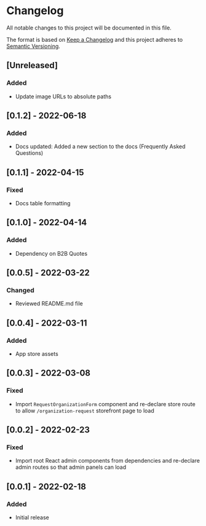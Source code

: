 # Changelog

All notable changes to this project will be documented in this file.

The format is based on [Keep a Changelog](http://keepachangelog.com/en/1.0.0/)
and this project adheres to [Semantic Versioning](http://semver.org/spec/v2.0.0.html).

## [Unreleased]

### Added

- Update image URLs to absolute paths

## [0.1.2] - 2022-06-18

### Added

- Docs updated: Added a new section to the docs (Frequently Asked Questions)

## [0.1.1] - 2022-04-15

### Fixed

- Docs table formatting

## [0.1.0] - 2022-04-14

### Added

- Dependency on B2B Quotes

## [0.0.5] - 2022-03-22

### Changed

- Reviewed README.md file

## [0.0.4] - 2022-03-11

### Added

- App store assets

## [0.0.3] - 2022-03-08

### Fixed

- Import `RequestOrganizationForm` component and re-declare store route to allow `/organization-request` storefront page to load

## [0.0.2] - 2022-02-23

### Fixed

- Import root React admin components from dependencies and re-declare admin routes so that admin panels can load

## [0.0.1] - 2022-02-18

### Added

- Initial release
